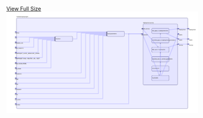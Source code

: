 [View Full Size](https://raw.githubusercontent.com/mingfang/terraform-k8s-modules/master/modules/openproject/diagram.svg?sanitize=true)<img src="diagram.svg"/>
